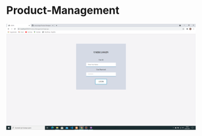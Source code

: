 # Product-Management

![Ekran Görüntüsü (55)](https://github.com/cansuciloglu/Product-Management/blob/main/Product_Management/Screenshots/Ekran%20G%C3%B6r%C3%BCnt%C3%BCs%C3%BC%20(55).png) 
